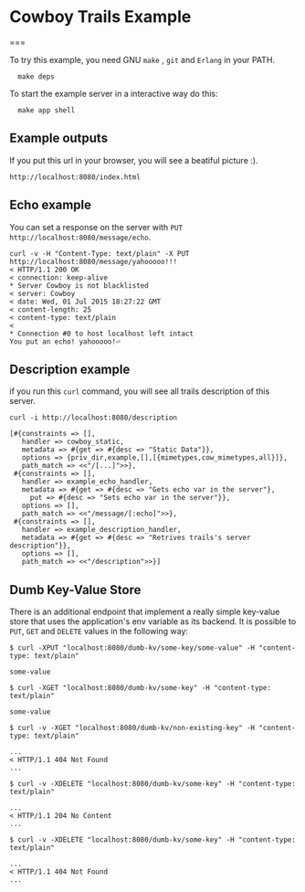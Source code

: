 # Cowboy Trails Example
===

To try this example, you need GNU `make` , `git` and `Erlang` in your PATH.

```
  make deps
```

To start the example server in a interactive way do this:
```
  make app shell
```

Example outputs
---------------

If you put this url in your browser, you will see a beatiful picture :).
```
http://localhost:8080/index.html
```

## Echo example

You can set a response on the server with `PUT http://localhost:8080/message/echo`.

```
curl -v -H "Content-Type: text/plain" -X PUT http://localhost:8080/message/yahooooo!!!
< HTTP/1.1 200 OK
< connection: keep-alive
* Server Cowboy is not blacklisted
< server: Cowboy
< date: Wed, 01 Jul 2015 18:27:22 GMT
< content-length: 25
< content-type: text/plain
<
* Connection #0 to host localhost left intact
You put an echo! yahooooo!⏎
```

## Description example

if you run this `curl` command, you will see all trails description of this server.

```
curl -i http://localhost:8080/description

[#{constraints => [],
   handler => cowboy_static,
   metadata => #{get => #{desc => "Static Data"}},
   options => {priv_dir,example,[],[{mimetypes,cow_mimetypes,all}]},
   path_match => <<"/[...]">>},
 #{constraints => [],
   handler => example_echo_handler,
   metadata => #{get => #{desc => "Gets echo var in the server"},
     put => #{desc => "Sets echo var in the server"}},
   options => [],
   path_match => <<"/message/[:echo]">>},
 #{constraints => [],
   handler => example_description_handler,
   metadata => #{get => #{desc => "Retrives trails's server description"}},
   options => [],
   path_match => <<"/description">>}]
```

## Dumb Key-Value Store

There is an  additional endpoint that implement a really simple key-value store
that uses the application's env variable as its backend. It is possible to `PUT`,
`GET` and `DELETE` values in the following way:

```
$ curl -XPUT "localhost:8080/dumb-kv/some-key/some-value" -H "content-type: text/plain"

some-value

$ curl -XGET "localhost:8080/dumb-kv/some-key" -H "content-type: text/plain"

some-value

$ curl -v -XGET "localhost:8080/dumb-kv/non-existing-key" -H "content-type: text/plain"

...
< HTTP/1.1 404 Not Found
...

$ curl -v -XDELETE "localhost:8080/dumb-kv/some-key" -H "content-type: text/plain"

...
< HTTP/1.1 204 No Content
...

$ curl -v -XDELETE "localhost:8080/dumb-kv/some-key" -H "content-type: text/plain"

...
< HTTP/1.1 404 Not Found
...
```
